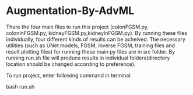# Augmentation-By-AdvML
There the four main files to run this project (colonFGSM.py, colonInFGSM.py, kidneyFGSM.py,kidneyInFGSM.py).
By running these files individually, four different kinds of results can be acheived. The necessary utilities 
(such as UNet models, FGSM, Inverse FGSM, training files and result plotting files) for running these main py 
files are in src folder. By running run.sh file will produce results in individual folders(directory location 
should be changed according to preference).

To run project, enter following command in terminal:

bash run.sh
